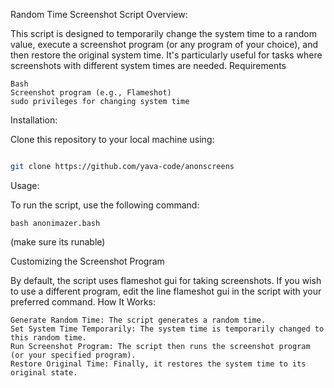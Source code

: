 Random Time Screenshot Script
Overview:

This script is designed to temporarily change the system time to a random value, execute a screenshot program (or any program of your choice), and then restore the original system time. It's particularly useful for tasks where screenshots with different system times are needed.
Requirements

    Bash
    Screenshot program (e.g., Flameshot)
    sudo privileges for changing system time

Installation:

Clone this repository to your local machine using:

```bash

git clone https://github.com/yava-code/anonscreens
```
Usage:

To run the script, use the following command:
```
bash anonimazer.bash
```
(make sure its runable)

Customizing the Screenshot Program

By default, the script uses flameshot gui for taking screenshots. If you wish to use a different program, edit the line flameshot gui in the script with your preferred command.
How It Works:

    Generate Random Time: The script generates a random time.
    Set System Time Temporarily: The system time is temporarily changed to this random time.
    Run Screenshot Program: The script then runs the screenshot program (or your specified program).
    Restore Original Time: Finally, it restores the system time to its original state.

